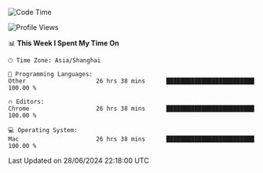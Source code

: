 <!--START_SECTION:waka-->
![Code Time](http://img.shields.io/badge/Code%20Time-2%2C415%20hrs%2020%20mins-blue)

![Profile Views](http://img.shields.io/badge/Profile%20Views-0-blue)

📊 **This Week I Spent My Time On** 

```text
🕑︎ Time Zone: Asia/Shanghai

💬 Programming Languages: 
Other                    26 hrs 38 mins      █████████████████████████   100.00 % 

🔥 Editors: 
Chrome                   26 hrs 38 mins      █████████████████████████   100.00 % 

💻 Operating System: 
Mac                      26 hrs 38 mins      █████████████████████████   100.00 % 
```


 Last Updated on 28/06/2024 22:18:00 UTC
<!--END_SECTION:waka-->